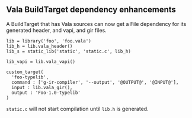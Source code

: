 ## Vala BuildTarget dependency enhancements

A BuildTarget that has Vala sources can now get a File dependency for its
generated header, and vapi, and gir files.

```meson
lib = library('foo', 'foo.vala')
lib_h = lib.vala_header()
lib_s = static_lib('static', 'static.c', lib_h)

lib_vapi = lib.vala_vapi()

custom_target(
  'foo-typelib',
  command : ['g-ir-compiler', '--output', '@OUTPUT@', '@INPUT@'],
  input : lib.vala_gir(),
  output : 'Foo-1.0-typelib'
)
```

`static.c` will not start compilation until `lib.h` is generated.
